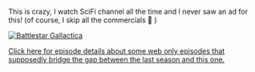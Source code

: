 This is crazy, I watch SciFi channel all the time and I never saw an ad for this! (of course, I skip all the commercials 🙁 )

[<img alt="Battlestar Gallactica" hspace="0" src="http://static.flickr.com/56/131972712_43a1891e5b_m.jpg" border="0" />](http://www.flickr.com/photos/74312611@N00/131972712/ "Battlestar Gallactica")

[Click here for episode details about some web only episodes that supposedly bridge the gap between the last season and this one.](http://www.tv.com/battlestar-galactica-2003/battlestar-galactica-the-resistance-web-series/episode/828222/summary.html)